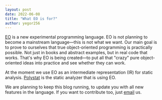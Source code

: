 ```yaml
---
layout: post
date: 2022-06-08
title: "What EO is for?"
author: yegor256
---
```


[EO](https://www.eolang.org) is a new experimental programming language.
EO is not planning to become a mainstream language&mdash;this is not what
we want. Our main goal is to prove to ourselves that true object-oriented
programming is practically possible. Not just in books and abstract
examples, but in real code that works. That's why EO is being created&mdash;to
put all that "crazy" pure object-oriented ideas into practice and
see whether they can work.

<!--more-->

At the moment we use EO as an intermediate representation (IR) for
static analysis. [Polystat](https://www.polystat.org) is the static
analyzer that is using EO.

We are planning to keep this blog running, to update you
with all new features in the language. If you want to contribute
too, just [email](mailto:team@eolang.org) us.
